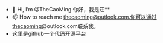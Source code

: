 - 👋 Hi, I’m @TheCaoMing.你好，我是汪**
- 📫 How to reach me thecaoming@outlook.com.你可以通过thecaoming@outlook.com联系我。
- 这里是github一个代码开源平台
<!---
TheCaoMing/TheCaoMing is a ✨ special ✨ repository because its `README.md` (this file) appears on your GitHub profile.
You can click the Preview link to take a look at your changes.
--->
